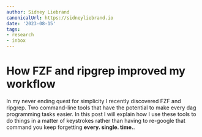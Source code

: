 ```yaml
---
author: Sidney Liebrand
canonicalUrl: https://sidneyliebrand.io
date: '2023-08-15'
tags:
- research
- inbox
---
```


# How FZF and ripgrep improved my workflow

In my never ending quest for simplicity I recently discovered FZF and ripgrep. Two command-line tools that have the potential to make every dag programming tasks easier. In this post I will explain how I use these tools to do things in a matter of keystrokes rather than having to re-google that command you keep forgetting <strong>every. single. time.</strong>.